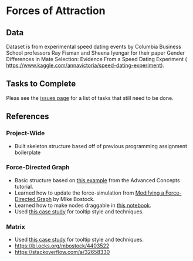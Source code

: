 # Forces of Attraction
## Data
Dataset is from experimental speed dating events by Columbia Business School professors Ray Fisman and Sheena Iyengar for their paper Gender Differences in Mate Selection: Evidence From a Speed Dating Experiment (​https://www.kaggle.com/annavictoria/speed-dating-experiment​).
## Tasks to Complete
Pleas see the [issues page](https://github.students.cs.ubc.ca/cpsc436v-2020w-t2/436v-project_l9o1b_q9l1b_r6w0b/issues) for a list of tasks that still need to be done.
## References
### Project-Wide
- Built skeleton structure based off of previous programming assignment boilerplate
### Force-Directed Graph
- Basic structure based on [this example](https://codesandbox.io/s/github/UBC-InfoVis/2021-436V-examples/tree/master/d3-force-directed-graph?file=/css/style.css:212-236) from the Advanced Concepts tutorial.
- Learned how to update the force-simulation from [Modifying a Force-Directed Graph](https://observablehq.com/@d3/modifying-a-force-directed-graph) by Mike Bostock.
- Learned how to make nodes draggable in [this notebook](https://observablehq.com/@d3/force-directed-graph).
- Used [this case study](https://github.com/UBC-InfoVis/2021-436V-case-studies/blob/097d13b05d587f4fab3e3fcd23f5e99274397c2c/case-study_measles-and-vaccines/css/style.css) for tooltip style and techniques.
### Matrix
- Used [this case study](https://github.com/UBC-InfoVis/2021-436V-case-studies/blob/097d13b05d587f4fab3e3fcd23f5e99274397c2c/case-study_measles-and-vaccines/css/style.css) for tooltip style and techniques.
- https://bl.ocks.org/mbostock/4403522
- https://stackoverflow.com/a/32658330

